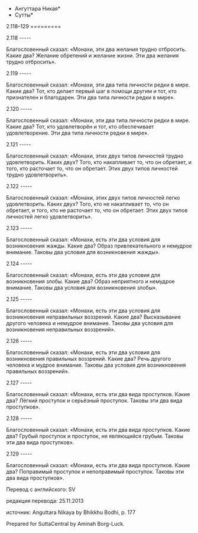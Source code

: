 * Ангуттара Никая*
* Сутты*

2\.118–129
\=\=\=\=\=\=\=\=\=

2\.118
\-\-\-\-\-

Благословенный сказал: «Монахи, эти два желания трудно отбросить\. Какие два? Желание обретений и желание жизни\. Эти два желания трудно отбросить»\.

2\.119
\-\-\-\-\-

Благословенный сказал: «Монахи, эти два типа личности редки в мире\. Какие два? Тот, кто делает первый шаг в помощи другим и тот, кто признателен и благодарен\. Эти два типа личности редки в мире»\.

2\.120
\-\-\-\-\-

Благословенный сказал: «Монахи, эти два типа личности редки в мире\. Какие два? Тот, кто удовлетворён и тот, кто обеспечивает удовлетворение\. Эти два типа личности редки в мире»\.

2\.121
\-\-\-\-\-

Благословенный сказал: «Монахи, этих двух типов личностей трудно удовлетворить\. Каких двух? Того, кто накапливает то, что он обретает, и того, кто расточает то, что он обретает\. Этих двух типов личностей трудно удовлетворить»\.

2\.122
\-\-\-\-\-

Благословенный сказал: «Монахи, этих двух типов личностей легко удовлетворить\. Каких двух? Того, кто не накапливает то, что он обретает, и того, кто не расточает то, что он обретает\. Этих двух типов личностей легко удовлетворить»\.

2\.123
\-\-\-\-\-

Благословенный сказал: «Монахи, есть эти два условия для возникновения жажды\. Какие два? Образ привлекательного и немудрое внимание\. Таковы два условия для возникновения жажды»\.

2\.124
\-\-\-\-\-

Благословенный сказал: «Монахи, есть эти два условия для возникновения злобы\. Какие два? Образ неприятного и немудрое внимание\. Таковы два условия для возникновения злобы»\.

2\.125
\-\-\-\-\-

Благословенный сказал: «Монахи, есть эти два условия для возникновения неправильных воззрений\. Какие два? Высказывание другого человека и немудрое внимание\. Таковы два условия для возникновения неправильных воззрений»\.

2\.126
\-\-\-\-\-

Благословенный сказал: «Монахи, есть эти два условия для возникновения правильных воззрений\. Какие два? Речь другого человека и мудрое внимание\. Таковы два условия для возникновения правильных воззрений»\.

2\.127
\-\-\-\-\-

Благословенный сказал: «Монахи, есть эти два вида проступков\. Какие два? Лёгкий проступок и серьёзный проступок\. Таковы эти два вида проступков»\.

2\.128
\-\-\-\-\-

Благословенный сказал: «Монахи, есть эти два вида проступков\. Какие два? Грубый проступок и проступок, не являющийся грубым\. Таковы эти два вида проступков»\.

2\.129
\-\-\-\-\-

Благословенный сказал: «Монахи, есть эти два вида проступков\. Какие два? Поправимый проступок и непоправимый проступок\. Таковы эти два вида проступков»\.

Перевод с английского: SV

редакция перевода: 25\.11\.2013

источник: Anguttara Nikaya by Bhikkhu Bodhi, p\. 177

Prepared for SuttaCentral by Aminah Borg\-Luck\.